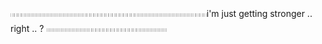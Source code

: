 𓏼𓏼𓏼𓏼𓏼𓏼𓏼𓏼𓏼𓏼𓏼𓏼𓏼𓏼𓏼𓏼𓏼𓏼𓏼𓏼𓏼𓏼𓏼𓏼𓏼𓏼𓏼𓏼𓏼𓏼𓏼𓏼𓏼𓏼𓏼𓏼𓏼𓏼𓏼𓏼𓏼𓏼𓏼𓏼𓏼𓏼𓏼𓏼𓏼𓏼𓏼𓏼i'm just getting stronger .. right .. ? 𓏼𓏼𓏼𓏼𓏼𓏼𓏼𓏼𓏼𓏼𓏼𓏼𓏼𓏼𓏼𓏼𓏼𓏼𓏼𓏼𓏼𓏼𓏼𓏼𓏼𓏼𓏼𓏼𓏼𓏼𓏼𓏼












